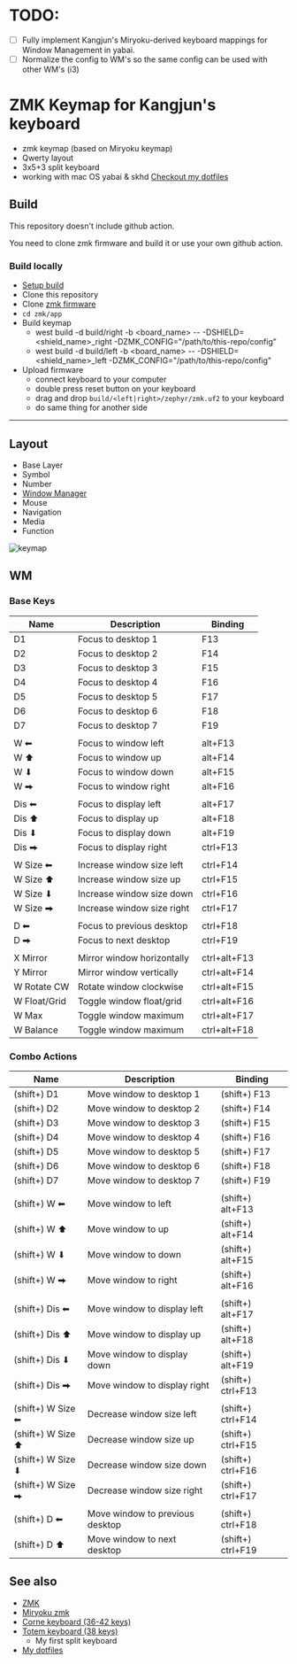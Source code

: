 # TODO:
  - [ ] Fully implement Kangjun's Miryoku-derived keyboard mappings for Window Management in yabai.
  - [ ] Normalize the config to WM's so the same config can be used with other WM's (i3)

# ZMK Keymap for Kangjun's keyboard 

- zmk keymap (based on Miryoku keymap)
- Qwerty layout
- 3x5+3 split keyboard
- working with mac OS yabai & skhd [Checkout my dotfiles](https://github.com/gangjun06/setups/tree/main/dotfiles)

## Build

This repository doesn't include github action.

You need to clone zmk firmware and build it or use your own github action.

### Build locally
- [Setup build](https://zmk.dev/docs/development/setup)
- Clone this repository
- Clone [zmk firmware](https://github.com/zmkfirmware/zmk)
- `cd zmk/app`
- Build keymap
  - west build -d build/right -b <board_name> -- -DSHIELD=<shield_name>_right -DZMK_CONFIG="/path/to/this-repo/config"
  - west build -d build/left -b <board_name> -- -DSHIELD=<shield_name>_left -DZMK_CONFIG="/path/to/this-repo/config"
- Upload firmware
  - connect keyboard to your computer
  - double press reset button on your keyboard
  - drag and drop `build/<left|right>/zephyr/zmk.uf2` to your keyboard
  - do same thing for another side
  


****
## Layout

- Base Layer
- Symbol
- Number
- [Window Manager](##WM)
- Mouse
- Navigation
- Media
- Function

![keymap](./keymap.png)



## WM

### Base Keys
| Name         | Description                | Binding      |
| ------------ | -------------------------- | ------------ |
| D1           | Focus to desktop 1         | F13          |
| D2           | Focus to desktop 2         | F14          |
| D3           | Focus to desktop 3         | F15          |
| D4           | Focus to desktop 4         | F16          |
| D5           | Focus to desktop 5         | F17          |
| D6           | Focus to desktop 6         | F18          |
| D7           | Focus to desktop 7         | F19          |
|              |                            |              |
| W ⬅          | Focus to window left       | alt+F13      |
| W ⬆          | Focus to window up         | alt+F14      |
| W ⬇          | Focus to window down       | alt+F15      |
| W ⮕          | Focus to window right      | alt+F16      |
|              |                            |              |
| Dis ⬅        | Focus to display left      | alt+F17      |
| Dis ⬆        | Focus to display up        | alt+F18      |
| Dis ⬇        | Focus to display down      | alt+F19      |
| Dis ⮕        | Focus to display right     | ctrl+F13     |
|              |                            |              |
| W Size ⬅     | Increase window size left  | ctrl+F14     |
| W Size ⬆     | Increase window size up    | ctrl+F15     |
| W Size ⬇     | Increase window size down  | ctrl+F16     |
| W Size ⮕     | Increase window size right | ctrl+F17     |
|              |                            |              |
| D ⬅          | Focus to previous desktop  | ctrl+F18     |
| D ⮕          | Focus to next desktop      | ctrl+F19     |
|              |                            |
| X Mirror     | Mirror window horizontally | ctrl+alt+F13 |
| Y Mirror     | Mirror window vertically   | ctrl+alt+F14 |
| W Rotate CW  | Rotate window clockwise    | ctrl+alt+F15 |
| W Float/Grid | Toggle window float/grid   | ctrl+alt+F16 |
| W Max        | Toggle window maximum      | ctrl+alt+F17 |
| W Balance    | Toggle window maximum      | ctrl+alt+F18 |



### Combo Actions
| Name              | Description                     | Binding           |
| ----------------- | ------------------------------- | ----------------- |
| (shift+) D1       | Move window to desktop 1        | (shift+) F13      |
| (shift+) D2       | Move window to desktop 2        | (shift+) F14      |
| (shift+) D3       | Move window to desktop 3        | (shift+) F15      |
| (shift+) D4       | Move window to desktop 4        | (shift+) F16      |
| (shift+) D5       | Move window to desktop 5        | (shift+) F17      |
| (shift+) D6       | Move window to desktop 6        | (shift+) F18      |
| (shift+) D7       | Move window to desktop 7        | (shift+) F19      |
|                   |                                 |                   |
| (shift+) W ⬅      | Move window to left             | (shift+) alt+F13  |
| (shift+) W ⬆      | Move window to up               | (shift+) alt+F14  |
| (shift+) W ⬇      | Move window to down             | (shift+) alt+F15  |
| (shift+) W ⮕      | Move window to right            | (shift+) alt+F16  |
|                   |                                 |                   |
| (shift+) Dis ⬅    | Move window to display left     | (shift+) alt+F17  |
| (shift+) Dis ⬆    | Move window to display up       | (shift+) alt+F18  |
| (shift+) Dis ⬇    | Move window to display down     | (shift+) alt+F19  |
| (shift+) Dis ⮕    | Move window to display right    | (shift+) ctrl+F13 |
|                   |                                 |                   |
| (shift+) W Size ⬅ | Decrease window size left       | (shift+) ctrl+F14 |
| (shift+) W Size ⬆ | Decrease window size up         | (shift+) ctrl+F15 |
| (shift+) W Size ⬇ | Decrease window size down       | (shift+) ctrl+F16 |
| (shift+) W Size ⮕ | Decrease window size right      | (shift+) ctrl+F17 |
|                   |                                 |                   |
| (shift+) D ⬅      | Move window to previous desktop | (shift+) ctrl+F18 |
| (shift+) D ⬆      | Move window to next desktop     | (shift+) ctrl+F19 |




## See also
- [ZMK](https://zmk.dev/)
- [Miryoku zmk](https://github.com/manna-harbour/miryoku_zmk)
- [Corne keyboard (36-42 keys)](https://github.com/foostan/crkbd)
- [Totem keyboard (38 keys)](https://github.com/GEIGEIGEIST/TOTEM)
    - My first split keyboard
- [My dotfiles](https://github.com/gangjun06/setups/tree/main/dotfiles)
